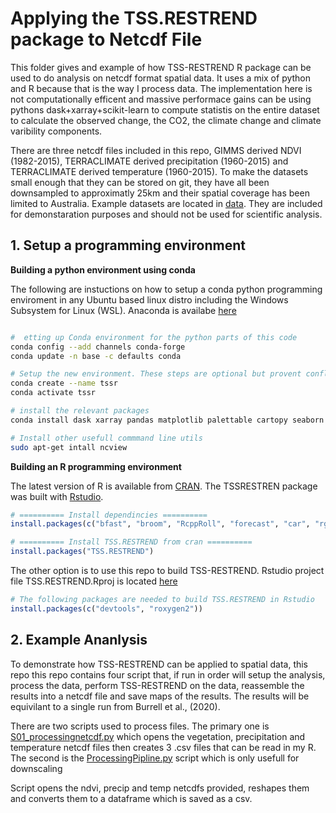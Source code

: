 # Applying the TSS.RESTREND package to Netcdf File
This folder gives and example of how TSS-RESTREND R package can be used to do analysis on netcdf format spatial data.  It uses a mix of python and R because that is the way I process data. The implementation here is not computationally efficent and massive performace gains can be using pythons dask+xarray+scikit-learn to compute statistis on the entire dataset to calculate the observed change, the CO2, the climate change and climate varibility components.  

There are three netcdf files included in this repo, GIMMS derived NDVI (1982-2015), TERRACLIMATE derived precipitation (1960-2015) and TERRACLIMATE derived temperature (1960-2015). To make the datasets small enough that they can be stored on git, they have all been downsampled to approximatly 25km and their spatial coverage has been limited to Australia. Example datasets are located in [data](data). They are included for demonstaration purposes and should not be used for scientific analysis.  

## 1. Setup a programming environment
**Building a python environment using conda**

The following are instuctions on how to setup a conda python programming enviroment in any Ubuntu based linux distro including the Windows Subsystem for Linux (WSL).  Anaconda is availabe [here](https://www.anaconda.com/products/individual)

```bash

#  etting up Conda environment for the python parts of this code
conda config --add channels conda-forge
conda update -n base -c defaults conda

# Setup the new environment. These steps are optional but provent conflicts with existing python enviroments
conda create --name tssr
conda activate tssr

# install the relevant packages
conda install dask xarray pandas matplotlib palettable cartopy seaborn ipdb numba bottleneck netCDF4 webcolors gitpython geopandas shapely rasterio cdo python-cdo ipython statsmodels

# Install other usefull commmand line utils
sudo apt-get intall ncview

```

**Building an R programming environment**

The latest version of R is available from [CRAN](https://cran.r-project.org/mirrors.html). The TSSRESTREN package was built with [Rstudio](https://rstudio.com/products/rstudio/download/).

```R
# ========== Install dependincies ==========
install.packages(c("bfast", "broom", "RcppRoll", "forecast", "car", "rgl", "ggplot2", "mblm", "curl", "libcurl", "rjson"))

# ========== Install TSS.RESTREND from cran ==========
install.packages("TSS.RESTREND")
```
The other option is to use this repo to build TSS-RESTREND. Rstudio project file TSS.RESTREND.Rproj is located [here](../TSS.RESTREND/)
```R
# The following packages are needed to build TSS.RESTREND in Rstudio
install.packages(c("devtools", "roxygen2"))

```

## 2. Example Ananlysis

To demonstrate how TSS-RESTREND can be applied to spatial data, this repo this repo contains four script that, if run in order will setup the analysis, process the data, perform TSS-RESTREND on the data, reassemble the results into a netcdf file and save maps of the results.  The results will be equivilant to a single run from Burrell et al., (2020).  

There are two scripts used to process files. The primary one is [S01_processingnetcdf.py](S01_processingnetcdf.py) which opens the vegetation, precipitation and temperature netcdf files then creates 3 .csv files that can be read in my R.  The second is the [ProcessingPipline.py](ProcessingPipline.py) script which is only usefull for downscaling 

Script opens the ndvi, precip and temp netcdfs provided, reshapes them and converts them to a dataframe which is saved as a csv.

